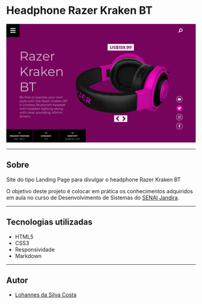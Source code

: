 # Headphone Razer Kraken BT
![](./img/DESKTOP.png)

---

## Sobre
Site do tipo Landing Page para divulgar o headphone Razer Kraken BT

O objetivo deste projeto é colocar em prática os conhecimentos adquiridos em aula no curso de Desenvolvimento de Sistemas do [SENAI Jandira](https://jandira.sp.senai.br/).

---
## Tecnologias utilizadas
- HTML5
- CSS3
- Responsividade
- Markdown

---
## Autor
- [Lohannes da Silva Costa](https://github.com/Lohannn)